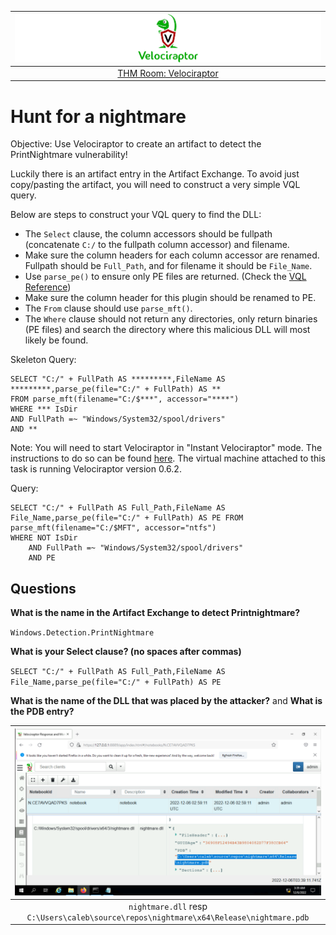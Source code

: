 | ![Velociraptor](../../_static/images/velociraptor-room-banner.png)
|:--:|
| [THM Room: Velociraptor](https://tryhackme.com/room/velociraptorhp) |

# Hunt for a nightmare

Objective: Use Velociraptor to create an artifact to detect the PrintNightmare vulnerability!

Luckily there is an artifact entry in the Artifact Exchange. To avoid just copy/pasting the artifact, you will need to construct a very simple VQL query. 

Below are steps to construct your VQL query to find the DLL: 

* The `Select` clause, the column accessors should be fullpath (concatenate `C:/` to the fullpath column accessor) and filename. 
* Make sure the column headers for each column accessor are renamed. Fullpath should be `Full_Path`, and for filename it should be `File_Name`.
* Use `parse_pe()` to ensure only PE files are returned. (Check the [VQL Reference](https://docs.velociraptor.app/vql_reference/)) 
* Make sure the column header for this plugin should be renamed to PE. 
* The `From` clause should use `parse_mft()`.
* The `Where` clause should not return any directories, only return binaries (PE files) and search the directory where this malicious DLL will most likely be found.

Skeleton Query:

    SELECT "C:/" + FullPath AS *********,FileName AS *********,parse_pe(file="C:/" + FullPath) AS **
    FROM parse_mft(filename="C:/$***", accessor="****")
    WHERE *** IsDir
    AND FullPath =~ "Windows/System32/spool/drivers"
    AND **

Note: You will need to start Velociraptor in "Instant Velociraptor" mode. The instructions to do so can be found 
[here](https://docs.velociraptor.app/docs/deployment/#instant-velociraptor). The virtual machine attached to this 
task is running Velociraptor version 0.6.2.

Query:

    SELECT "C:/" + FullPath AS Full_Path,FileName AS File_Name,parse_pe(file="C:/" + FullPath) AS PE FROM parse_mft(filename="C:/$MFT", accessor="ntfs")
    WHERE NOT IsDir
        AND FullPath =~ "Windows/System32/spool/drivers"
        AND PE

## Questions

**What is the name in the Artifact Exchange to detect Printnightmare?**

`Windows.Detection.PrintNightmare`

**What is your Select clause? (no spaces after commas)**

`SELECT "C:/" + FullPath AS Full_Path,FileName AS File_Name,parse_pe(file="C:/" + FullPath) AS PE`

**What is the name of the DLL that was  placed by the attacker?** and **What is the PDB entry?**

| ![Velociraptor nightmare](../../_static/images/velociraptor-nightmare.png)
|:--:|
| `nightmare.dll` resp `C:\Users\caleb\source\repos\nightmare\x64\Release\nightmare.pdb` |

